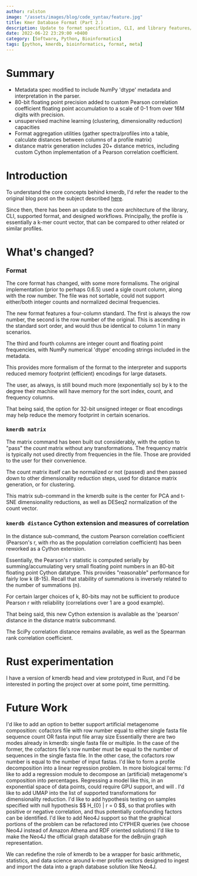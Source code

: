 ```yaml
---
author: ralston
image: "/assets/images/blog/code_syntax/feature.jpg"
title: Kmer Database Format (Part 2.)
description: Update to format specification, CLI, and library features/architecture
date: 2022-06-22 23:29:00 +0400
category: [Software, Python, Bioinformatics]
tags: [python, kmerdb, bioinformatics, format, meta]
---
```


# Summary

* Metadata spec modified to include NumPy 'dtype' metadata and interpretation in the parser.
* 80-bit floating point precision added to custom Pearson correlation coefficient floating point accumulation to a scale of 0-1 from over 16M digits with precision.
* unsupervised machine learning (clustering, dimensionality reduction) capacities 
* Format aggregation utilities (gather spectra/profiles into a table, calculate distances between columns of a profile matrix)
* distance matrix generation includes 20+ distance metrics, including custom Cython implementation of a Pearson correlation coefficient.


# Introduction

To understand the core concepts behind kmerdb, I'd refer the reader to the original blog post on the subject described [here](https://matthewralston.github.io/coding/2019/08/26/kmer-database-format-part-1/).

Since then, there has been an update to the core architecture of the library, CLI, supported format, and designed workflows. Principally, the profile is essentially a k-mer count vector, that can be compared to other related or similar profiles.


# What's changed?


### Format

The core format has changed, with some more formalisms. The original implementation (prior to perhaps 0.6.5) used a sigle count column, along with the row number. The file was not sortable, could not support either/both integer counts and normalized decimal frequencies.

The new format features a four-column standard. The first is always the row number, the second is the row number of the original. This is ascending in the standard sort order, and would thus be identical to column 1 in many scenarios.

The third and fourth columns are integer count and floating point frequencies, with NumPy numerical 'dtype' encoding strings included in the metadata.

This provides more formalism of the format to the interpreter and supports reduced memory footprint (efficient) encodings for large datasets.

The user, as always, is still bound much more (exponentially so) by k to the degree their machine will have memory for the sort index, count, and frequency columns.

That being said, the option for 32-bit unsigned integer or float encodings may help reduce the memory footprint in certain scenarios.

### `kmerdb matrix`

The matrix command has been built out considerably, with the option to "pass" the *count* matrix without any transformations. The frequency matrix is typically not used directly from frequencies in the file. Those are provided to the user for their convenience.

The count matrix itself can be normalized or not (passed) and then passed down to other dimensionality reduction steps, used for distance matrix generation, or for clustering.

This matrix sub-command in the kmerdb suite is the center for PCA and t-SNE dimensionality reductions, as well as DESeq2 normalization of the count vector.


### `kmerdb distance` Cython extension and measures of correlation

In the distance sub-command, the custom Pearson correlation coefficient (Pearson's r, with rho as the population correlation coefficient) has been reworked as a Cython extension.

Essentially, the Pearson's r statistic is computed serially by summing/accumulating very small floating point numbers in an 80-bit floating point Cython datatype.
This provides "reasonable" performance for fairly low k (8-15). Recall that stability of summations is inversely related to the number of summations (n).

For certain larger choices of k, 80-bits may not be sufficient to produce Pearson r with reliability (correlations over 1 are a good example).

That being said, this new Cython extension is available as the 'pearson' distance in the distance matrix subcommand. 

The SciPy correlation distance remains available, as well as the Spearman rank correlation coefficient.




# Rust experimentation

I have a version of kmerdb head and view prototyped in Rust, and I'd be interested in porting the project over at some point, time permitting.



# Future Work


I'd like to add an option to better support artificial metagenome composition: cofactors file with row number equal to either single fasta file sequence count OR fasta input file array size
Essentially there are two modes already in kmerdb: single fasta file or multiple. In the case of the former, the cofactors file's row number must be equal to the number of sequences in the single fasta file.
In the other case, the cofactors row number is equal to the number of input fastas.
I'd like to form a profile decomposition into a linear regression problem. In more biological terms:
I'd like to add a regression module to decompose an (artificial) metagenome's composition into percentages. Regressing a model like this, in an exponential space of data points, could require GPU support, and will .
I'd like to add UMAP into the list of supported transformations for dimensionality reduction.
I'd like to add hypothesis testing on samples specified with null hypothesis \$$ H_{0} | r = 0 $$, so that profiles with positive or negative correlation, and thus potentially confounding factors can be identified.
I'd like to add Neo4J support so that the graphical portions of the problem can be refactored into CYPHER queries (we choose Neo4J instead of Amazon Athena and RDF oriented solutions)
I'd like to make the Neo4J the official graph database for the deBrujin graph representation.


We can redefine the role of kmerdb to be a wrapper for basic arithmetic, statistics, and data science around k-mer profile vectors designed to ingest and import the data into a graph database solution like Neo4J.


